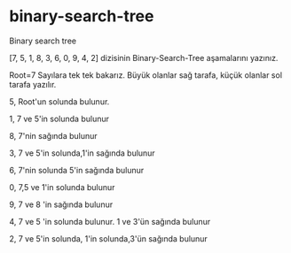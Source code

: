 # binary-search-tree
Binary search tree 

[7, 5, 1, 8, 3, 6, 0, 9, 4, 2] dizisinin Binary-Search-Tree aşamalarını yazınız.

Root=7 Sayılara tek tek bakarız. Büyük olanlar sağ tarafa, küçük olanlar sol tarafa yazılır.

5, Root'un solunda bulunur.

1, 7 ve 5'in solunda bulunur

8, 7'nin sağında bulunur

3, 7 ve 5'in solunda,1'in sağında bulunur

6, 7'nin solunda 5'in sağında bulunur

0, 7,5 ve 1'in solunda bulunur

9, 7 ve 8 'in sağında bulunur

4, 7 ve 5 'in solunda bulunur. 1 ve 3'ün sağında bulunur

2, 7 ve 5'in solunda, 1'in solunda,3'ün sağında bulunur
